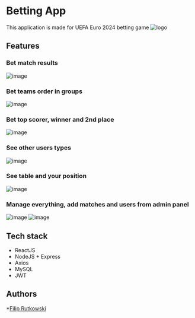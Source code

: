 # Betting App

This application is made for UEFA Euro 2024 betting game
![logo](https://github.com/rutkowskifilip/betting-app/assets/95183693/7d972e73-04d4-4c5a-a56d-ed7219900167)


## Features
### Bet match results
![image](https://github.com/rutkowskifilip/betting-app/assets/95183693/244cc390-6bb4-4bbb-93fe-8b4b02919041)

### Bet teams order in groups
![image](https://github.com/rutkowskifilip/betting-app/assets/95183693/f6a2ccde-de0f-417c-9a34-284d2bc5fee1)

### Bet top scorer, winner and 2nd place
![image](https://github.com/rutkowskifilip/betting-app/assets/95183693/2f6a18a9-2134-4601-bc8d-932dadbdc599)

### See other users types
![image](https://github.com/rutkowskifilip/betting-app/assets/95183693/c7598754-f239-491c-8cb3-3bba10a911f7)

### See table and your position
![image](https://github.com/rutkowskifilip/betting-app/assets/95183693/a46c9dcd-30a8-4c18-b47d-135ec0761ee6)

### Manage everything, add matches and users from admin panel
![image](https://github.com/rutkowskifilip/betting-app/assets/95183693/1b1e908c-867c-4424-9fb9-bd416ce26d32)
![image](https://github.com/rutkowskifilip/betting-app/assets/95183693/73642c8e-2d04-455f-96ac-2e1c0915d4f5)


## Tech stack
* ReactJS
* NodeJS + Express
* Axios
* MySQL
* JWT
## Authors
*[Filip Rutkowski](https://github.com/rutkowskifilip)
